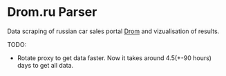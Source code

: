 # Drom.ru Parser
 Data scraping of russian car sales portal [Drom](Drom.ru) and vizualisation of results.
 
 TODO:
 - Rotate proxy to get data faster. Now it takes around 4.5(+-90 hours) days to get all data.
